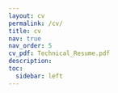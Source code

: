 ```yaml
---
layout: cv
permalink: /cv/
title: cv
nav: true
nav_order: 5
cv_pdf: Technical_Resume.pdf
description:
toc:
  sidebar: left
---
```

